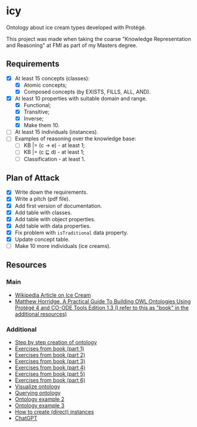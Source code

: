 # icy

Ontology about ice cream types developed with Protégé.

This project was made when taking the coarse "Knowledge Representation and Reasoning" at FMI as part of my Masters degree.

## Requirements

- [X] At least 15 concepts (classes):
  - [X] Atomic concepts;
  - [X] Composed concepts (by EXISTS, FILLS, ALL, AND).
- [X] At least 10 properties with suitable domain and range.
  - [X] Functional;
  - [X] Transitive;
  - [X] Inverse;
  - [X] Make them 10.
- [ ] At least 15 individuals (instances).
- [ ] Examples of reasoning over the knowledge base:
  - [ ] KB |= (c → e)  - at least 1;
  - [ ] KB |= (c ⊑ d) - at least 1;
  - [ ] Classification - at least 1.

## Plan of Attack

- [X] Write down the requirements.
- [X] Write a pitch (pdf file).
- [X] Add first version of documentation.
- [X] Add table with classes.
- [X] Add table with object properties.
- [X] Add table with data properties.
- [X] Fix problem with `isTraditional` data property.
- [X] Update concept table.
- [ ] Make 10 more individuals (ice creams).

## Resources

### Main

- [Wikipedia Article on Ice Cream](https://en.wikipedia.org/wiki/Ice_cream)
- [Matthew Horridge. A Practical Guide To Building OWL Ontologies Using Protégé 4 and CO-ODE Tools Edition 1.3 (I refer to this as "book" in the additional resources)](https://www.researchgate.net/publication/272829948_A_Practical_Guide_To_Building_OWL_Ontologies_Using_Protege_4_and_CO-ODE_Tools_Edition_13)

### Additional

- [Step by step creation of ontology](https://www.youtube.com/watch?v=NnzAyFTCdyE)
- [Exercises from book (part 1)](https://www.youtube.com/watch?v=1wVeD2PutOA)
- [Exercises from book (part 2)](https://www.youtube.com/watch?v=mb_A3HTkk18)
- [Exercises from book (part 3)](https://www.youtube.com/watch?v=Ukwbj71yweA)
- [Exercises from book (part 4)](https://www.youtube.com/watch?v=V3QSmd3519s)
- [Exercises from book (part 5)](https://www.youtube.com/watch?v=uwJTBzS4Ss0)
- [Exercises from book (part 6)](https://www.youtube.com/watch?v=TLsCX5tDZKI)
- [Visualize ontology](https://www.youtube.com/watch?v=bpjMYBc98bk)
- [Querying ontology](https://www.youtube.com/watch?v=7a-WQQiJaYs)
- [Ontology example 2](https://www.youtube.com/watch?v=leO7__ZonbQ)
- [Ontology example 3](https://www.youtube.com/watch?v=R9ERlUgvgwM&list=PLea0WJq13cnAfCC0azrCyquCN_tPelJN1&index=1)
- [How to create (direct) instances](https://www.youtube.com/watch?v=LQ4iW3PO36E)
- [ChatGPT](https://openai.com/blog/chatgpt/)
